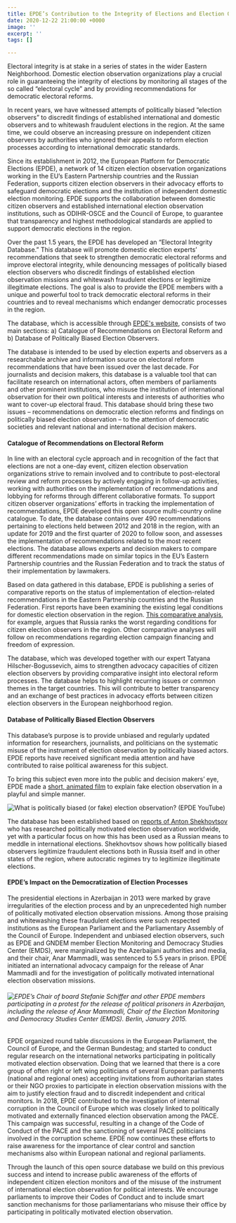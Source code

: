 ```yaml
---
title: EPDE’s Contribution to the Integrity of Elections and Election Observation
date: 2020-12-22 21:00:00 +0000
image: ''
excerpt: ''
tags: []

---
```

Electoral integrity is at stake in a series of states in the wider Eastern Neighborhood.  Domestic election observation organizations play a crucial role in guaranteeing the integrity of elections by monitoring all stages of the so called “electoral cycle” and by providing recommendations for democratic electoral reforms.

In recent years, we have witnessed attempts of politically biased “election observers” to discredit findings of established international and domestic observers and to whitewash fraudulent elections in the region. At the same time, we could observe an increasing pressure on independent citizen observers by authorities who ignored their appeals to reform election processes according to international democratic standards.

Since its establishment in 2012, the European Platform for Democratic Elections (EPDE), a network of 14 citizen election observation organizations working in the EU’s Eastern Partnership countries and the Russian Federation, supports citizen election observers in their advocacy efforts to safeguard democratic elections and the institution of independent domestic election monitoring. EPDE supports the collaboration between domestic citizen observers and established international election observation institutions, such as ODIHR-OSCE and the Council of Europe, to guarantee that transparency and highest methodological standards are applied to support democratic elections in the region.

Over the past 1.5 years, the EPDE has developed an “Electoral Integrity Database.” This database will promote domestic election experts’ recommendations that seek to strengthen democratic electoral reforms and improve electoral integrity, while denouncing messages of politically biased election observers who discredit findings of established election observation missions and whitewash fraudulent elections or legitimize illegitimate elections. The goal is also to provide the EPDE members with a unique and powerful tool to track democratic electoral reforms in their countries and to reveal mechanisms which endanger democratic processes in the region.

The database, which is accessible through [EPDE's website](https://db.epde.org/ "EPDE Databases"), consists of two main sections: a) Catalogue of Recommendations on Electoral Reform and b) Database of Politically Biased Election Observers.

The database is intended to be used by election experts and observers as a researchable archive and information source on electoral reform recommendations that have been issued over the last decade. For journalists and decision makers, this database is a valuable tool that can facilitate research on international actors, often members of parliaments and other prominent institutions, who misuse the institution of international observation for their own political interests and interests of authorities who want to cover-up electoral fraud. This database should bring these two issues – recommendations on democratic election reforms and findings on politically biased election observation – to the attention of democratic societies and relevant national and international decision makers.

#### Catalogue of Recommendations on Electoral Reform

In line with an electoral cycle approach and in recognition of the fact that elections are not a one-day event, citizen election observation organizations strive to remain involved and to contribute to post-electoral review and reform processes by actively engaging in follow-up activities, working with authorities on the implementation of recommendations and lobbying for reforms through different collaborative formats. To support citizen observer organizations’ efforts in tracking the implementation of recommendations, EPDE developed this open source multi-country online catalogue. To date, the database contains over 490 recommendations pertaining to elections held between 2012 and 2018 in the region, with an update for 2019 and the first quarter of 2020 to follow soon, and assesses the implementation of recommendations related to the most recent elections. The database allows experts and decision makers to compare different recommendations made on similar topics in the EU’s Eastern Partnership countries and the Russian Federation and to track the status of their implementation by lawmakers. 

Based on data gathered in this database, EPDE is publishing a series of comparative reports on the status of implementation of election-related recommendations in the Eastern Partnership countries and the Russian Federation. First reports have been examining the existing legal conditions for domestic election observation in the region. [This comparative analysis](https://www.epde.org/en/news/details/comparative-study-on-conditions-for-citizen-election-observation-in-the-eueap-and-russia-2475.html "EPDE comparative analysis"), for example, argues that Russia ranks the worst regarding conditions for citizen election observers in the region. Other comparative analyses will follow on recommendations regarding election campaign financing and freedom of expression.

The database, which was developed together with our expert Tatyana Hilscher-Bogussevich, aims to strengthen advocacy capacities of citizen election observers by providing comparative insight into electoral reform processes. The database helps to highlight recurring issues or common themes in the target countries. This will contribute to better transparency and an exchange of best practices in advocacy efforts between citizen election observers in the European neighborhood region.

#### Database of Politically Biased Election Observers

This database’s purpose is to provide unbiased and regularly updated information for researchers, journalists, and politicians on the systematic misuse of the instrument of election observation by politically biased actors. EPDE reports have received significant media attention and have contributed to raise political awareness for this subject. 

To bring this subject even more into the public and decision makers’ eye, EPDE made a [short, animated film](https://youtu.be/eE2MV68WT7o  'EDPE- "What is politically biased (or fake) election observation?"') to explain fake election observation in a playful and simple manner.

![What is politically biased (or fake) election observation? (EPDE YouTube)](https://res.cloudinary.com/gndem/image/upload/v1608661477/gndem/Screenshot_fake_observer_media_gscwtc.jpg "What is politically biased (or fake) election observation? (EDPE YouTube)")

The database has been established based on [reports of Anton Shekhovtsov](https://www.epde.org/en/documents/category/observe-the-observer-16.html "EDPE reports of Anton Shekhovtsov") who has researched politically motivated election observation worldwide, yet with a particular focus on how this has been used as a Russian means to meddle in international elections. Shekhovtsov shows how politically biased observers legitimize fraudulent elections both in Russia itself and in other states of the region, where autocratic regimes try to legitimize illegitimate elections.

#### EPDE’s Impact on the Democratization of Election Processes

The presidential elections in Azerbaijan in 2013 were marked by grave irregularities of the election process and by an unprecedented high number of politically motivated election observation missions. Among those praising and whitewashing these fraudulent elections were such respected institutions as the European Parliament and the Parliamentary Assembly of the Council of Europe. Independent and unbiased election observers, such as EPDE and GNDEM member Election Monitoring and Democracy Studies Center (EMDS), were marginalized by the Azerbaijani authorities and media, and their chair, Anar Mammadli, was sentenced to 5.5 years in prison. EPDE initiated an international advocacy campaign for the release of Anar Mammadli and for the investigation of politically motivated international election observation missions. 

###### ![EPDE’s Chair of board Stefanie Schiffer and other EPDE members participating in a protest for the release of political prisoners in Azerbaijan, including the release of Anar Mammadli, Chair of the Election Monitoring and Democracy Studies Center (EMDS). Berlin, January 2015. ](https://res.cloudinary.com/gndem/image/upload/v1608661415/gndem/Free_Anar_protest_bcl6sc.jpg "EPDE’s Chair of board Stefanie Schiffer and other EPDE members participating in a protest for the release of political prisoners in Azerbaijan, including the release of Anar Mammadli, Chair of the Election Monitoring and Democracy Studies Center (EMDS). Berlin, January 2015. ")

EPDE organized round table discussions in the European Parliament, the Council of Europe, and the German Bundestag; and started to conduct regular research on the international networks participating in politically motivated election observation. Doing that we learned that there is a core group of often right or left wing politicians of several European parliaments (national and regional ones) accepting invitations from authoritarian states or their NGO proxies to participate in election observation missions with the aim to justify election fraud and to discredit independent and critical monitors. In 2018, EPDE contributed to the investigation of internal corruption in the Council of Europe which was closely linked to politically motivated and externally financed election observation among the PACE. This campaign was successful, resulting in a change of the Code of Conduct of the PACE and the sanctioning of several PACE politicians involved in the corruption scheme. EPDE now continues these efforts to raise awareness for the importance of clear control and sanction mechanisms also within European national and regional parliaments. 

Through the launch of this open source database we build on this previous success and intend to increase public awareness of the efforts of independent citizen election monitors and of the misuse of the instrument of international election observation for political interests. We encourage parliaments to improve their Codes of Conduct and to include smart sanction mechanisms for those parliamentarians who misuse their office by participating in politically motivated election observation.